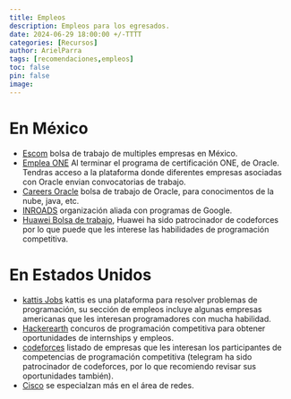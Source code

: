 ```yaml
---
title: Empleos
description: Empleos para los egresados.
date: 2024-06-29 18:00:00 +/-TTTT
categories: [Recursos]
author: ArielParra 
tags: [recomendaciones,empleos]
toc: false
pin: false
image:
---
```


# En México

- [Escom](https://www.facebook.com/bolsaescom/) bolsa de trabajo de multiples empresas en México.
- [Emplea ONE](https://www.oracle.com/mx/education/oracle-next-education/) Al terminar el programa de certificación ONE, de Oracle. Tendras acceso a la plataforma donde diferentes empresas asociadas con Oracle envian convocatorias de trabajo.
- [Careers Oracle](https://careers.oracle.com/jobs/#en/sites/jobsearch/requisitions?location=Mexico&locationId=300000000149103&locationLevel=country&mode=location) bolsa de trabajo de Oracle, para conocimentos de la nube, java, etc.
- [INROADS](https://inroads.org.mx/vinculacion-con-empresas/) organización aliada con programas de Google.
- [Huawei Bolsa de trabajo](https://forum.huawei.com/enterprise/es/collection/667212857101664256), Huawei ha sido patrocinador de codeforces por lo que puede que les interese las habilidades de programación competitiva.

# En Estados Unidos

- [kattis Jobs](https://open.kattis.com/jobs) kattis es una plataforma para resolver problemas de programación, su sección de empleos incluye algunas empresas americanas que les interesan programadores con mucha habilidad.  
- [Hackerearth](https://www.hackerearth.com/jobs/) concuros de programación competitiva para obtener oportunidades de internships y empleos.
- [codeforces](https://codeforces.com/blog/entry/113837) listado de empresas que les interesan los participantes de competencias de programación competitiva (telegram ha sido patrocinador de codeforces, por lo que recomiendo revisar sus oportunidades también).
- [Cisco](https://www.netacad.com/careers/talent-bridge) se especialzan más en el área de redes.